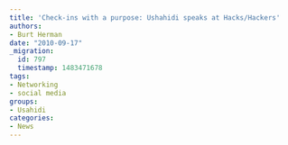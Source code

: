 ```yaml
---
title: 'Check-ins with a purpose: Ushahidi speaks at Hacks/Hackers'
authors:
- Burt Herman
date: "2010-09-17"
_migration:
  id: 797
  timestamp: 1483471678
tags:
- Networking
- social media
groups:
- Usahidi
categories:
- News
---
```


